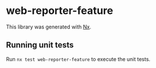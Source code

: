 # web-reporter-feature

This library was generated with [Nx](https://nx.dev).

## Running unit tests

Run `nx test web-reporter-feature` to execute the unit tests.
